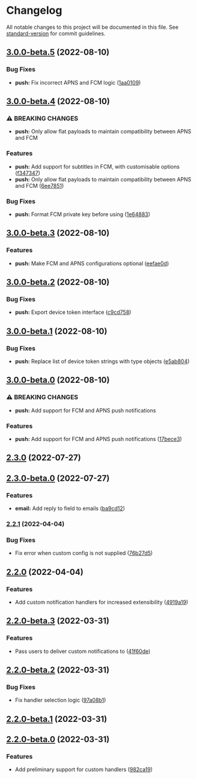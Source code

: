 # Changelog

All notable changes to this project will be documented in this file. See [standard-version](https://github.com/conventional-changelog/standard-version) for commit guidelines.

## [3.0.0-beta.5](https://github.com/chelsea-apps/notification/compare/v3.0.0-beta.4...v3.0.0-beta.5) (2022-08-10)


### Bug Fixes

* **push:** Fix incorrect APNS and FCM logic ([1aa0109](https://github.com/chelsea-apps/notification/commit/1aa0109fd441a61c40a81170b4723bf61bbc62e3))

## [3.0.0-beta.4](https://github.com/chelsea-apps/notification/compare/v3.0.0-beta.3...v3.0.0-beta.4) (2022-08-10)


### ⚠ BREAKING CHANGES

* **push:** Only allow flat payloads to maintain compatibility between APNS and FCM

### Features

* **push:** Add support for subtitles in FCM, with customisable options ([f347347](https://github.com/chelsea-apps/notification/commit/f347347f903c4a9538ac26fb8cd4e1ecafcef11f))
* **push:** Only allow flat payloads to maintain compatibility between APNS and FCM ([6ee7851](https://github.com/chelsea-apps/notification/commit/6ee785146c5d678641bf50ff10a592a4c883f779))


### Bug Fixes

* **push:** Format FCM private key before using ([1e64883](https://github.com/chelsea-apps/notification/commit/1e6488358f7ad2d28f41bda2f974420e57010f18))

## [3.0.0-beta.3](https://github.com/chelsea-apps/notification/compare/v3.0.0-beta.2...v3.0.0-beta.3) (2022-08-10)


### Features

* **push:** Make FCM and APNS configurations optional ([eefae0d](https://github.com/chelsea-apps/notification/commit/eefae0d2825f37246c5478d93d143c2a3cc2bea9))

## [3.0.0-beta.2](https://github.com/chelsea-apps/notification/compare/v3.0.0-beta.1...v3.0.0-beta.2) (2022-08-10)


### Bug Fixes

* **push:** Export device token interface ([c9cd758](https://github.com/chelsea-apps/notification/commit/c9cd758bb88b049afcb9cd2cbcea21b862d92a70))

## [3.0.0-beta.1](https://github.com/chelsea-apps/notification/compare/v3.0.0-beta.0...v3.0.0-beta.1) (2022-08-10)


### Bug Fixes

* **push:** Replace list of device token strings with type objects ([e5ab804](https://github.com/chelsea-apps/notification/commit/e5ab8049e8bde65fa58d0a3c8d206e03c8529449))

## [3.0.0-beta.0](https://github.com/chelsea-apps/notification/compare/v2.3.0...v3.0.0-beta.0) (2022-08-10)


### ⚠ BREAKING CHANGES

* **push:** Add support for FCM and APNS push notifications

### Features

* **push:** Add support for FCM and APNS push notifications ([17bece3](https://github.com/chelsea-apps/notification/commit/17bece35ef81509425938f4eb9b4576d7d25a655))

## [2.3.0](https://github.com/chelsea-apps/notification/compare/v2.2.1...v2.3.0) (2022-07-27)

## [2.3.0-beta.0](https://github.com/chelsea-apps/notification/compare/v2.2.1...v2.3.0-beta.0) (2022-07-27)


### Features

* **email:** Add reply to field to emails ([ba9cd12](https://github.com/chelsea-apps/notification/commit/ba9cd12cbec5410b42360928edde2cc6c3307211))

### [2.2.1](https://github.com/chelsea-apps/notification/compare/v2.2.0...v2.2.1) (2022-04-04)


### Bug Fixes

* Fix error when custom config is not supplied ([76b27d5](https://github.com/chelsea-apps/notification/commit/76b27d5df062ae426092b5f994ceaa051e743975))

## [2.2.0](https://github.com/chelsea-apps/notification/compare/v2.1.0-1...v2.2.0) (2022-04-04)


### Features

* Add custom notification handlers for increased extensibility ([4919a19](https://github.com/chelsea-apps/notification/commit/4919a19f0e9cdfcca17c58e6042ab3826c62bdb5))

## [2.2.0-beta.3](https://github.com/chelsea-apps/notification/compare/v2.2.0-beta.2...v2.2.0-beta.3) (2022-03-31)


### Features

* Pass users to deliver custom notifications to ([41f60de](https://github.com/chelsea-apps/notification/commit/41f60de84d3a0061c49cabe30d28354368a1b4b4))

## [2.2.0-beta.2](https://github.com/chelsea-apps/notification/compare/v2.2.0-beta.1...v2.2.0-beta.2) (2022-03-31)


### Bug Fixes

* Fix handler selection logic ([97a08b1](https://github.com/chelsea-apps/notification/commit/97a08b1b73cda18b25ba542a86ff62ac8bb02a52))

## [2.2.0-beta.1](https://github.com/chelsea-apps/notification/compare/v2.2.0-beta.0...v2.2.0-beta.1) (2022-03-31)

## [2.2.0-beta.0](https://github.com/chelsea-apps/notification/compare/v2.1.0-1...v2.2.0-beta.0) (2022-03-31)


### Features

* Add preliminary support for custom handlers ([982ca19](https://github.com/chelsea-apps/notification/commit/982ca191f95293007df446fcade88a8156885bd6))
